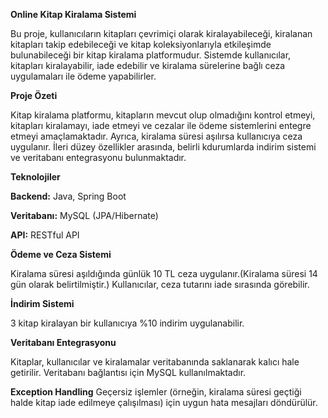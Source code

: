 **Online Kitap Kiralama Sistemi**

Bu proje, kullanıcıların kitapları çevrimiçi olarak kiralayabileceği, kiralanan kitapları takip edebileceği ve kitap koleksiyonlarıyla
etkileşimde bulunabileceği bir kitap kiralama platformudur. Sistemde kullanıcılar, kitapları kiralayabilir, iade edebilir ve kiralama sürelerine
bağlı ceza uygulamaları ile ödeme yapabilirler.

**Proje Özeti**

Kitap kiralama platformu, kitapların mevcut olup olmadığını kontrol etmeyi, kitapları kiralamayı, iade etmeyi ve cezalar ile ödeme sistemlerini
entegre etmeyi amaçlamaktadır. Ayrıca, kiralama süresi aşılırsa kullanıcıya ceza uygulanır. İleri düzey özellikler arasında, belirli kdurumlarda
indirim sistemi ve veritabanı entegrasyonu bulunmaktadır.

**Teknolojiler**

**Backend:** Java, Spring Boot

**Veritabanı:** MySQL (JPA/Hibernate)

**API:** RESTful API

**Ödeme ve Ceza Sistemi**

Kiralama süresi aşıldığında günlük 10 TL ceza uygulanır.(Kiralama süresi 14 gün olarak belirtilmiştir.)
Kullanıcılar, ceza tutarını iade sırasında görebilir.

**İndirim Sistemi**

3 kitap kiralayan bir kullanıcıya %10 indirim uygulanabilir.

**Veritabanı Entegrasyonu**

Kitaplar, kullanıcılar ve kiralamalar veritabanında saklanarak kalıcı hale getirilir. Veritabanı bağlantısı için MySQL kullanılmaktadır.

**Exception Handling**
Geçersiz işlemler (örneğin, kiralama süresi geçtiği halde kitap iade edilmeye çalışılması) için uygun hata mesajları döndürülür.

